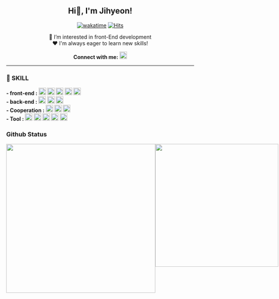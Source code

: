 <div align="center">

## Hi👋, I'm Jihyeon!
[![wakatime](https://wakatime.com/badge/user/018ef09b-4830-4742-8c11-7c2fa58d8c53.svg)](https://wakatime.com/@018ef09b-4830-4742-8c11-7c2fa58d8c53)
[![Hits](https://hits.seeyoufarm.com/api/count/incr/badge.svg?url=https%3A%2F%2Fgithub.com%2FJihyeon818&count_bg=%2333DFFF&title_bg=%23005D9F&icon=&icon_color=%23FFFFFF&title=Jihyeon&edge_flat=false)](https://hits.seeyoufarm.com)

🌱 I’m interested in front-End development<br/>
❤️ I'm always eager to learn new skills!

<b>Connect with me: </b>
<a href="mailto:lovelyshinjh@gmail.com">
    <img src="https://img.shields.io/badge/Gmail-EA4335?style=for-the-badge&logo=Gmail&logoColor=white" height="20"> 
</a>
  
</div>

<hr/>

### 🔨 SKILL
<b>
- front-end : 
        <img src="https://img.shields.io/badge/react-61DAFB?style=for-the-badge&logo=react&logoColor=white" height="20">
        <img src="https://img.shields.io/badge/html5-E34F26?style=for-the-badge&logo=html5&logoColor=white" height="20">
        <img src="https://img.shields.io/badge/css3-1572B6?style=for-the-badge&logo=css3&logoColor=white" height="20">
        <img src="https://img.shields.io/badge/javascript-F7DF1E?style=for-the-badge&logo=javascript&logoColor=white" height="20">
        <img src="https://img.shields.io/badge/Jsp-e76f00?style=for-the-badge&logo=Jsp&logoColor=white" height="20"> 
</b>
<br/>
<b>
- back-end : 
        <img src="https://img.shields.io/badge/Java-007396?style=for-the-badge" height="20">
        <img src="https://img.shields.io/badge/mysql-4479A1?style=for-the-badge&logo=mysql&logoColor=white" height="20">
        <img src="https://img.shields.io/badge/spring-6DB33F?style=for-the-badge&logo=spring&logoColor=white" height="20">

</b>
<br/>
<b>
- Cooperation : 
        <img src="https://img.shields.io/badge/github-181717?style=for-the-badge&logo=github&logoColor=white" height="20"> 
        <img src="https://img.shields.io/badge/notion-000000?style=for-the-badge&logo=notion&logoColor=white" height="20"> 
        <img src="https://img.shields.io/badge/figma-F24E1E?style=for-the-badge&logo=figma&logoColor=white" height="20">
</b>
<br/>
<b>
- Tool : 
        <img src="https://img.shields.io/badge/VSCode-007ACC?style=for-the-badge&logo=visualstudiocode&logoColor=white" height="20"> 
        <img src="https://img.shields.io/badge/IntelliJ idea-000000?style=for-the-badge&logo=intellijidea&logoColor=white" height="20"> 
        <img src="https://img.shields.io/badge/eclipseide-2C2255?style=for-the-badge&logo=eclipseide&logoColor=white" height="20">
        <img src="https://img.shields.io/badge/photoshop-31A8FF?style=for-the-badge&logo=adobephotoshop&logoColor=white" height="20">
        <img src="https://img.shields.io/badge/Illustrator-FF9A00?style=for-the-badge&logo=adobeillustrator&logoColor=white" height="20">

</b>

### Github Status
<div style="display:flex; gap: 1;">
  <a href="https://github.com/anuraghazra/github-readme-stats">
    <img width=400 align="center" src="https://github-readme-stats.vercel.app/api?username=Jihyeon818&show_icons=true&theme=transparent" />
  </a>
  <a href="https://github.com/anuraghazra/convoychat">
    <img width=330 align="center" src="https://github-readme-stats.vercel.app/api/top-langs/?username=Jihyeon818&layout=compact&card_width=320" />
  </a>
</div>
